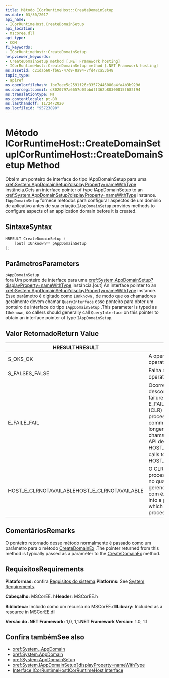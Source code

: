 ```yaml
---
title: Método ICorRuntimeHost::CreateDomainSetup
ms.date: 03/30/2017
api_name:
- ICorRuntimeHost.CreateDomainSetup
api_location:
- mscoree.dll
api_type:
- COM
f1_keywords:
- ICorRuntimeHost::CreateDomainSetup
helpviewer_keywords:
- CreateDomainSetup method [.NET Framework hosting]
- ICorRuntimeHost::CreateDomainSetup method [.NET Framework hosting]
ms.assetid: c21dab60-fb65-47d9-8a94-7fd47ca53b48
topic_type:
- apiref
ms.openlocfilehash: 1be7eee5c2591f26c33572446080a4fa4b3b929d
ms.sourcegitcommit: d8020797a6657d0fbbdff362b80300815f682f94
ms.translationtype: MT
ms.contentlocale: pt-BR
ms.lasthandoff: 11/24/2020
ms.locfileid: "95723890"
---
```

# <a name="icorruntimehostcreatedomainsetup-method"></a><span data-ttu-id="e00fb-102">Método ICorRuntimeHost::CreateDomainSetup</span><span class="sxs-lookup"><span data-stu-id="e00fb-102">ICorRuntimeHost::CreateDomainSetup Method</span></span>

<span data-ttu-id="e00fb-103">Obtém um ponteiro de interface do tipo IAppDomainSetup para uma <xref:System.AppDomainSetup?displayProperty=nameWithType> instância.</span><span class="sxs-lookup"><span data-stu-id="e00fb-103">Gets an interface pointer of type IAppDomainSetup to an <xref:System.AppDomainSetup?displayProperty=nameWithType> instance.</span></span> <span data-ttu-id="e00fb-104">`IAppDomainSetup` fornece métodos para configurar aspectos de um domínio de aplicativo antes de sua criação.</span><span class="sxs-lookup"><span data-stu-id="e00fb-104">`IAppDomainSetup` provides methods to configure aspects of an application domain before it is created.</span></span>  
  
## <a name="syntax"></a><span data-ttu-id="e00fb-105">Sintaxe</span><span class="sxs-lookup"><span data-stu-id="e00fb-105">Syntax</span></span>  
  
```cpp  
HRESULT CreateDomainSetup (  
    [out] IUnknown** pAppDomainSetup  
);  
```  
  
## <a name="parameters"></a><span data-ttu-id="e00fb-106">Parâmetros</span><span class="sxs-lookup"><span data-stu-id="e00fb-106">Parameters</span></span>  

 `pAppDomainSetup`  
 <span data-ttu-id="e00fb-107">fora Um ponteiro de interface para uma <xref:System.AppDomainSetup?displayProperty=nameWithType> instância.</span><span class="sxs-lookup"><span data-stu-id="e00fb-107">[out] An interface pointer to an <xref:System.AppDomainSetup?displayProperty=nameWithType> instance.</span></span> <span data-ttu-id="e00fb-108">Esse parâmetro é digitado como `IUnknown` , de modo que os chamadores geralmente devem chamar `QueryInterface` esse ponteiro para obter um ponteiro de interface do tipo `IAppDomainSetup` .</span><span class="sxs-lookup"><span data-stu-id="e00fb-108">This parameter is typed as `IUnknown`, so callers should generally call `QueryInterface` on this pointer to obtain an interface pointer of type `IAppDomainSetup`.</span></span>  
  
## <a name="return-value"></a><span data-ttu-id="e00fb-109">Valor Retornado</span><span class="sxs-lookup"><span data-stu-id="e00fb-109">Return Value</span></span>  
  
|<span data-ttu-id="e00fb-110">HRESULT</span><span class="sxs-lookup"><span data-stu-id="e00fb-110">HRESULT</span></span>|<span data-ttu-id="e00fb-111">Descrição</span><span class="sxs-lookup"><span data-stu-id="e00fb-111">Description</span></span>|  
|-------------|-----------------|  
|<span data-ttu-id="e00fb-112">S_OK</span><span class="sxs-lookup"><span data-stu-id="e00fb-112">S_OK</span></span>|<span data-ttu-id="e00fb-113">A operação foi bem-sucedida.</span><span class="sxs-lookup"><span data-stu-id="e00fb-113">The operation was successful.</span></span>|  
|<span data-ttu-id="e00fb-114">S_FALSE</span><span class="sxs-lookup"><span data-stu-id="e00fb-114">S_FALSE</span></span>|<span data-ttu-id="e00fb-115">Falha ao concluir a operação.</span><span class="sxs-lookup"><span data-stu-id="e00fb-115">The operation failed to complete.</span></span>|  
|<span data-ttu-id="e00fb-116">E_FAIL</span><span class="sxs-lookup"><span data-stu-id="e00fb-116">E_FAIL</span></span>|<span data-ttu-id="e00fb-117">Ocorreu uma falha catastrófica desconhecida.</span><span class="sxs-lookup"><span data-stu-id="e00fb-117">An unknown, catastrophic failure occurred.</span></span> <span data-ttu-id="e00fb-118">Se um método retornar E_FAIL, o Common Language Runtime (CLR) não poderá mais ser usado no processo.</span><span class="sxs-lookup"><span data-stu-id="e00fb-118">If a method returns E_FAIL, the common language runtime (CLR) is no longer usable in the process.</span></span> <span data-ttu-id="e00fb-119">As chamadas subsequentes para qualquer API de hospedagem retornam HOST_E_CLRNOTAVAILABLE.</span><span class="sxs-lookup"><span data-stu-id="e00fb-119">Subsequent calls to any hosting APIs return HOST_E_CLRNOTAVAILABLE.</span></span>|  
|<span data-ttu-id="e00fb-120">HOST_E_CLRNOTAVAILABLE</span><span class="sxs-lookup"><span data-stu-id="e00fb-120">HOST_E_CLRNOTAVAILABLE</span></span>|<span data-ttu-id="e00fb-121">O CLR não foi carregado em um processo ou o CLR está em um estado no qual não pode executar código gerenciado ou processar a chamada com êxito.</span><span class="sxs-lookup"><span data-stu-id="e00fb-121">The CLR has not been loaded into a process, or the CLR is in a state in which it cannot run managed code or process the call successfully.</span></span>|  
  
## <a name="remarks"></a><span data-ttu-id="e00fb-122">Comentários</span><span class="sxs-lookup"><span data-stu-id="e00fb-122">Remarks</span></span>  

 <span data-ttu-id="e00fb-123">O ponteiro retornado desse método normalmente é passado como um parâmetro para o método [CreateDomainEx](icorruntimehost-createdomainex-method.md) .</span><span class="sxs-lookup"><span data-stu-id="e00fb-123">The pointer returned from this method is typically passed as a parameter to the [CreateDomainEx](icorruntimehost-createdomainex-method.md) method.</span></span>  
  
## <a name="requirements"></a><span data-ttu-id="e00fb-124">Requisitos</span><span class="sxs-lookup"><span data-stu-id="e00fb-124">Requirements</span></span>  

 <span data-ttu-id="e00fb-125">**Plataformas:** confira [Requisitos do sistema](../../get-started/system-requirements.md).</span><span class="sxs-lookup"><span data-stu-id="e00fb-125">**Platforms:** See [System Requirements](../../get-started/system-requirements.md).</span></span>  
  
 <span data-ttu-id="e00fb-126">**Cabeçalho:** MSCorEE. h</span><span class="sxs-lookup"><span data-stu-id="e00fb-126">**Header:** MSCorEE.h</span></span>  
  
 <span data-ttu-id="e00fb-127">**Biblioteca:** Incluído como um recurso no MSCorEE.dll</span><span class="sxs-lookup"><span data-stu-id="e00fb-127">**Library:** Included as a resource in MSCorEE.dll</span></span>  
  
 <span data-ttu-id="e00fb-128">**Versão do .NET Framework:** 1,0, 1,1</span><span class="sxs-lookup"><span data-stu-id="e00fb-128">**.NET Framework Version:** 1.0, 1.1</span></span>  
  
## <a name="see-also"></a><span data-ttu-id="e00fb-129">Confira também</span><span class="sxs-lookup"><span data-stu-id="e00fb-129">See also</span></span>

- <xref:System._AppDomain>
- <xref:System.AppDomain>
- <xref:System.AppDomainSetup>
- <xref:System.IAppDomainSetup?displayProperty=nameWithType>
- [<span data-ttu-id="e00fb-130">Interface ICorRuntimeHost</span><span class="sxs-lookup"><span data-stu-id="e00fb-130">ICorRuntimeHost Interface</span></span>](icorruntimehost-interface.md)
